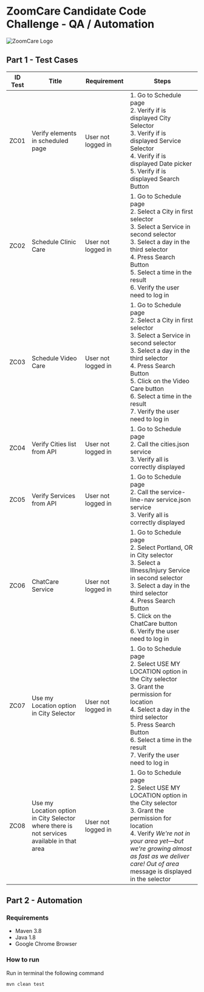 # ZoomCare Candidate Code Challenge - QA / Automation

![ZoomCare Logo](https://avatars0.githubusercontent.com/u/48925141?s=150)

## Part 1 - Test Cases
| ID Test | Title | Requirement | Steps |
|--|--|--|--|
| ZC01 | Verify elements in scheduled page | User not logged in | 1. Go to Schedule page<br  /> 2. Verify if is displayed City Selector<br  />3. Verify if is displayed Service Selector <br  />4. Verify if is displayed Date picker<br  />5. Verify if is displayed Search Button|
| ZC02 | Schedule Clinic Care | User not logged in | 1. Go to Schedule page<br/>2. Select a City in first selector<br  />3. Select a Service in second selector<br  />3. Select a day in the third selector<br  />4. Press Search Button<br  />5. Select a time in the result<br  />6. Verify the user need to log in |
| ZC03 | Schedule Video Care | User not logged in | 1. Go to Schedule page<br/>2. Select a City in first selector<br  />3. Select a Service in second selector<br  />3. Select a day in the third selector<br  />4. Press Search Button<br  />5. Click on the Video Care button <br  />6. Select a time in the result<br  />7. Verify the user need to log in |
| ZC04 | Verify Cities list from API | User not logged in | 1. Go to Schedule page<br  />2. Call the cities.json service<br  />3. Verify all is correctly displayed |
| ZC05| Verify Services from API | User not logged in | 1. Go to Schedule page<br  />2. Call the service-line-nav service.json service<br  />3. Verify all is correctly displayed |
| ZC06 | ChatCare Service | User not logged in | 1. Go to Schedule page<br/>2. Select Portland, OR in City selector<br  />3. Select a Illness/Injury Service in second selector<br  />3. Select a day in the third selector<br  />4. Press Search Button<br  />5. Click on the ChatCare button <br  />6. Verify the user need to log in |
| ZC07 | Use my Location option in City Selector | User not logged in | 1. Go to Schedule page<br  />2. Select USE MY LOCATION option in the City selector<br  />3. Grant the permission for location<br  />4. Select a day in the third selector<br  />5. Press Search Button<br  />6. Select a time in the result<br  />7. Verify the user need to log in |
| ZC08 | Use my Location option in City Selector where there is not services available in that area | User not logged in | 1. Go to Schedule page<br  />2. Select USE MY LOCATION option in the City selector<br  />3. Grant the permission for location<br  />4. Verify *We're not in your area yet—but we're growing almost as fast as we deliver care! Out of area* message is displayed in the selector|

## Part 2 - Automation
### Requirements
- Maven 3.8
- Java 1.8
- Google Chrome Browser

### How to run
Run in terminal the following command
```
mvn clean test
```